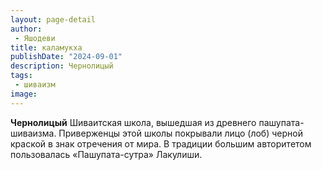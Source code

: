 ```yaml
---
layout: page-detail
author:
 - Яшодеви
title: каламукха
publishDate: "2024-09-01"
description: Чернолицый
tags:
 - шиваизм
image: 
---
```


__Чернолицый__
Шиваитская школа, вышедшая из древнего пашупата-шиваизма. Приверженцы этой школы покрывали лицо (лоб) черной краской в знак отречения от мира. В традиции большим авторитетом пользовалась «Пашупата-сутра» Лакулиши.

